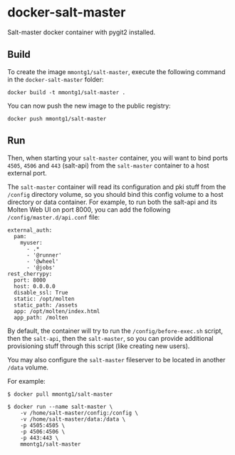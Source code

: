 docker-salt-master
=============

Salt-master docker container with pygit2 installed.


Build
-----

To create the image `mmontg1/salt-master`, execute the following command in the
`docker-salt-master` folder:

    docker build -t mmontg1/salt-master .

You can now push the new image to the public registry:

    docker push mmontg1/salt-master


Run
---

Then, when starting your `salt-master` container, you will want to bind ports
`4505`, `4506` and `443` (salt-api) from the `salt-master` container to a host
external port.

The `salt-master` container will read its configuration and pki stuff from the
`/config` directory volume, so you should bind this config volume to a host
directory or data container.
For example, to run both the salt-api and its Molten Web UI on port 8000, you
can add the following `/config/master.d/api.conf` file:

    external_auth:
      pam:
        myuser:
          - .*
          - '@runner'
          - '@wheel'
          - '@jobs'
    rest_cherrypy:
      port: 8000
      host: 0.0.0.0
      disable_ssl: True
      static: /opt/molten
      static_path: /assets
      app: /opt/molten/index.html
      app_path: /molten

By default, the container will try to run the `/config/before-exec.sh` script,
then the `salt-api`, then the `salt-master`, so you can provide additional
provisioning stuff through this script (like creating new users).

You may also configure the `salt-master` fileserver to be located in another
`/data` volume.

For example:

    $ docker pull mmontg1/salt-master

    $ docker run --name salt-master \
        -v /home/salt-master/config:/config \
        -v /home/salt-master/data:/data \
        -p 4505:4505 \
        -p 4506:4506 \
        -p 443:443 \
        mmontg1/salt-master
